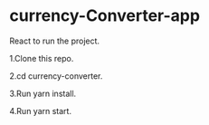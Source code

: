 # currency-Converter-app
React to run the project.

1.Clone this repo.

2.cd currency-converter.

3.Run yarn install.

4.Run yarn start.
